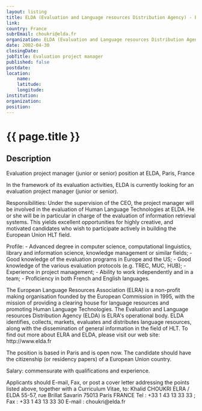 ```yaml
---
layout: listing
title: ELDA (Evaluation and Language resources Distribution Agency) - Evaluation project manager
link:
country: France
subrEmail: choukri@elda.fr
organization: ELDA (Evaluation and Language resources Distribution Agency) 
date: 2002-04-30
closingDate: 
jobTitle: Evaluation project manager
published: false
postdate:
location:
	name: 
	latitude: 
	longitude: 
institution: 
organization: 
position: 
--- 
```



# {{ page.title }}

## Description


<p>Evaluation project manager (junior or senior) position at ELDA, Paris, France </p>

<p> In the framework of its evaluation activities, ELDA is currently looking for an evaluation project manager (junior or senior).</p>

<p> Responsibilities: Under the supervision of the CEO, the project manager will be involved in the evaluation of Human Language Technologies at ELDA. He or she will be in particular in charge of the evaluation of information retrieval systems. This yields excellent opportunities for highly creative, and motivated candidates who wish to participate actively in building the European Union HLT field.

<p> Profile: - Advanced degree in computer science, computational linguistics, library and information science, knowledge management or similar fields; - Good knowledge of the evaluation programs in Europe and the US; - Good knowledge of the various evaluation protocols (e.g. TREC, MUC, HUB); - Experience in project management; - Ability to work independently and in a team; - Proficiency in both French and English languages.</p>

<p> The European Language Resources Association (ELRA) is a non-profit making organisation founded by the European Commission in 1995, with the mission of providing a clearing house for language resources and promoting Human Language Technologies. The Evaluation and Language resources Distribution Agency (ELDA) is ELRA's operational body. ELDA identifies, collects, markets, evaluates and distributes language resources, along with the dissemination of general information in the field of HLT. To find out more about ELRA and ELDA, please visit our web site: http://www.elda.fr </p>

<p> The position is based in Paris and is open now. The candidate should have the citizenship (or residency papers) of a European Union country.</p>

<p> Salary: commensurate with qualifications and experience.</p>

<p> Applicants should E-mail, Fax, or post a cover letter addressing the points listed above, together with a Curriculum Vitae, to: Khalid CHOUKRI ELRA / ELDA 55-57, rue Brillat Savarin 75013 Paris FRANCE Tel : +33 1 43 13 33 33 ; Fax : +33 1 43 13 33 30 E-mail : choukri@elda.fr

</p>

